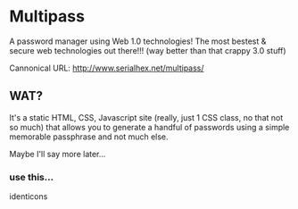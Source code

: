 # Multipass

A password manager using Web 1.0 technologies!  The most bestest & secure web technologies out there!!! (way better than that crappy 3.0 stuff)

Cannonical URL: http://www.serialhex.net/multipass/

## WAT?

It's a static HTML, CSS, Javascript site (really, just 1 CSS class, no that not so much) that allows you to generate a
handful of passwords using a simple memorable passphrase and not much else.

Maybe I'll say more later...


### use this...

identicons

